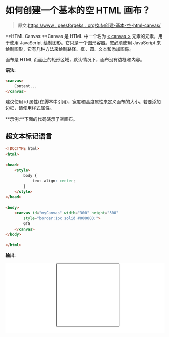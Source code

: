 # 如何创建一个基本的空 HTML 画布？

> 原文:[https://www . geesforgeks . org/如何创建-基本-空-html-canvas/](https://www.geeksforgeeks.org/how-to-create-a-basic-empty-html-canvas/)

**HTML Canvas:**Canvas 是 HTML 中一个名为 [< canvas >](https://www.geeksforgeeks.org/html-canvas-tag/) 元素的元素，用于使用 JavaScript 绘制图形。它只是一个图形容器。您必须使用 JavaScript 来绘制图形，它有几种方法来绘制路径、框、圆、文本和添加图像。

画布是 HTML 页面上的矩形区域，默认情况下，画布没有边框和内容。

**语法:**

```html
<canvas>
    Content...
</canvas>
```

建议使用 id 属性(在脚本中引用)，宽度和高度属性来定义画布的大小。若要添加边框，请使用样式属性。

**示例:**下面的代码演示了空画布。

## 超文本标记语言

```html
<!DOCTYPE html>
<html>

<head>
    <style>
        body {
            text-align: center;
        }
    </style>
</head>

<body>
    <canvas id="myCanvas" width="300" height="300"
        style="border:1px solid #000000;">
        GfG
    </canvas>
</body>

</html>
```

**输出:**

![](img/e1ce69600a5ae93f42471fb5a7e11eb8.png)